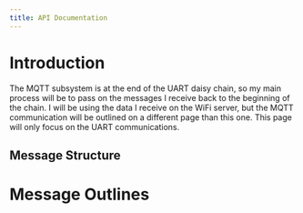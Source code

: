 ```yaml
---
title: API Documentation
---
```


# Introduction
The MQTT subsystem is at the end of the UART daisy chain, so my main process will be to pass on the messages I receive back to the beginning of the chain. I will be using the data I receive on the WiFi server, but the MQTT communication will be outlined on a different page than this one. This page will only focus on the UART communications.

## Message Structure
# Message Outlines
